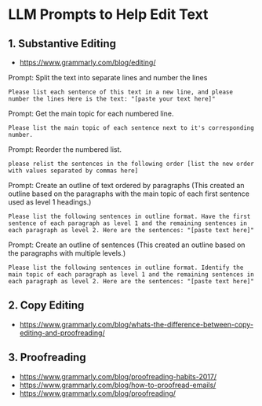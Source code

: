# LLM Prompts to Help Edit Text

## 1. Substantive Editing

* https://www.grammarly.com/blog/editing/

Prompt: Split the text into separate lines and number the lines

```
Please list each sentence of this text in a new line, and please number the lines Here is the text: "[paste your text here]"
```

Prompt: Get the main topic for each numbered line.

```
Please list the main topic of each sentence next to it's corresponding number.
```

Prompt: Reorder the numbered list.

```
please relist the sentences in the following order [list the new order with values separated by commas here]
```

Prompt: Create an outline of text ordered by paragraphs (This created an outline based on the paragraphs with the main topic of each first sentence used as level 1 headings.)

```
Please list the following sentences in outline format. Have the first sentence of each paragraph as level 1 and the remaining sentences in each paragraph as level 2. Here are the sentences: "[paste text here]"
```

Prompt: Create an outline of sentences (This created an outline based on the paragraphs with multiple levels.)

```
Please list the following sentences in outline format. Identify the main topic of each paragraph as level 1 and the remaining sentences in each paragraph as level 2. Here are the sentences: "[paste text here]"
```

## 2. Copy Editing

* https://www.grammarly.com/blog/whats-the-difference-between-copy-editing-and-proofreading/

## 3. Proofreading

* https://www.grammarly.com/blog/proofreading-habits-2017/
* https://www.grammarly.com/blog/how-to-proofread-emails/
* https://www.grammarly.com/blog/proofreading/

